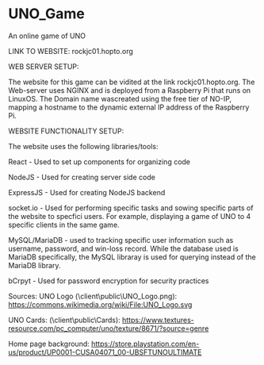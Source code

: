 # UNO_Game
An online game of UNO

LINK TO WEBSITE: rockjc01.hopto.org

WEB SERVER SETUP:

The website for this game can be vidited at the link rockjc01.hopto.org. The Web-server uses NGINX and is deployed from a Raspberry Pi that runs on LinuxOS. The Domain name wascreated using the free tier of NO-IP, mapping a hostname to the dynamic external IP address of the Raspberry Pi. 

WEBSITE FUNCTIONALITY SETUP: 

The website uses the following libraries/tools:

React - Used to set up components for organizing code

NodeJS - Used for creating server side code

ExpressJS - Used for creating NodeJS backend

socket.io - Used for performing specific tasks and sowing specific parts of the website to specfici users. For example, displaying a game of UNO to 4 specific clients in the same game. 

MySQL/MariaDB - used to tracking specific user information such as username, password, and win-loss record. While the database used is MariaDB specifically, the MySQL libraray is used for querying instead of the MariaDB library.

bCrpyt - Used for password encryption for security practices


Sources:
UNO Logo (\client\public\UNO_Logo.png): https://commons.wikimedia.org/wiki/File:UNO_Logo.svg

UNO Cards: (\client\public\Cards): https://www.textures-resource.com/pc_computer/uno/texture/8671/?source=genre

Home page background: https://store.playstation.com/en-us/product/UP0001-CUSA04071_00-UBSFTUNOULTIMATE

